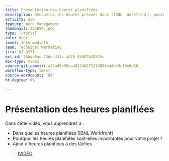 ```yaml
---
title: Présentation des heures planifiées
description: Découvrez les heures prévues dans [!DNL  Workfront], pourquoi les heures planifiées sont importantes pour votre projet et comment ajouter des heures planifiées aux tâches.
activity: use
feature: Work Management
thumbnail: 335090.jpeg
type: Tutorial
role: User
level: Intermediate
team: Technical Marketing
jira: KT-8777
exl-id: 76bde9ac-74de-41fc-ab75-5b987b42515c
doc-type: video
source-git-commit: a25a49e59ca483246271214886ea4dc9c10e8d66
workflow-type: tm+mt
source-wordcount: '56'
ht-degree: 0%

---
```


# Présentation des heures planifiées

Dans cette vidéo, vous apprendrez à :

* Dans quelles heures planifiées [!DNL  Workfront]
* Pourquoi les heures planifiées sont-elles importantes pour votre projet ?
* Ajout d’heures planifiées à des tâches

>[!VIDEO](https://video.tv.adobe.com/v/335090/?quality=12&learn=on)


<!---
learn more urls:
Overview of task duration and duration type
Planned hours overview
--->
